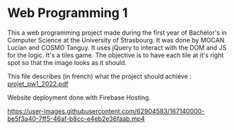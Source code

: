 # Web Programming 1

This a web programming project made during the first year of Bachelor's in Computer Science at the University of Strasbourg.
It was done by MOCAN Lucian and COSMO Tanguy. It uses jQuery to interact with the DOM and JS for the logic. It's a tiles game. The objective is to have each tile at it's right spot so that the image looks as it should.

This file describes (in french) what the project should achieve : 
[projet_pw1_2022.pdf](https://github.com/lucianMD/ProgWeb1/files/8605398/projet_pw1_2022.pdf)


Website deployment done with Firebase Hosting.

https://user-images.githubusercontent.com/62904583/167140000-be5f3a40-7ff5-46af-b8cc-e4eb2e36faab.mp4

